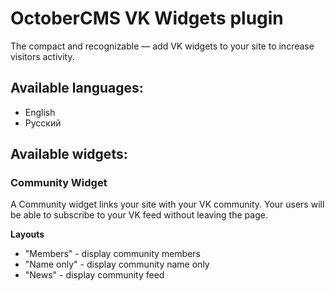 
# OctoberCMS VK Widgets plugin

The compact and recognizable — add VK widgets to your site to increase visitors activity.

## Available languages:

- English
- Русский

## Available widgets:

### Community Widget

A Community widget links your site with your VK community. Your users will be able to subscribe to your VK feed without leaving the page.

**Layouts**

- "Members" - display community members
- "Name only" - display community name only
- "News" - display community feed